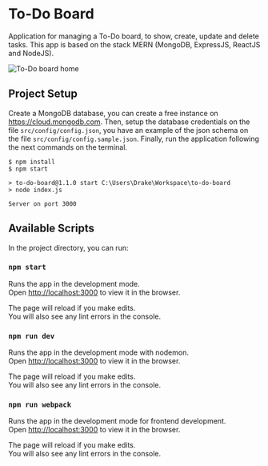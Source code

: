 # To-Do Board

Application for managing a To-Do board, to show, create, update and delete tasks. This app is based on the stack MERN (MongoDB, ExpressJS, ReactJS and NodeJS).

![To-Do board home](https://cdn.jsdelivr.net/gh/drakearch/shared@master/to-do-board/img/to_do_board_home.png)

## Project Setup

Create a MongoDB database, you can create a free instance on https://cloud.mongodb.com. Then, setup the database credentials on the file `src/config/config.json`, you have an example of the json schema on the file `src/config/config.sample.json`. Finally, run the application following the next commands on the terminal.

```console
$ npm install
$ npm start

> to-do-board@1.1.0 start C:\Users\Drake\Workspace\to-do-board
> node index.js

Server on port 3000
```



## Available Scripts

In the project directory, you can run:

### `npm start`

Runs the app in the development mode.<br>
Open [http://localhost:3000](http://localhost:3000) to view it in the browser.

The page will reload if you make edits.<br>
You will also see any lint errors in the console.

### `npm run dev`

Runs the app in the development mode with nodemon.<br>
Open [http://localhost:3000](http://localhost:3000) to view it in the browser.

The page will reload if you make edits.<br>
You will also see any lint errors in the console.

### `npm run webpack`

Runs the app in the development mode for frontend development.<br>
Open [http://localhost:3000](http://localhost:3000) to view it in the browser.

The page will reload if you make edits.<br>
You will also see any lint errors in the console.
